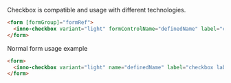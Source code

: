 Checkbox is compatible and usage with different technologies.

```html
<form [formGroup]="formRef">
  <inno-checkbox variant="light" formControlName="definedName" label="checkbox label"> </inno-checkbox>
</form>
```

Normal form usage example

```html
<form>
  <inno-checkbox variant="light" name="definedName" label="checkbox label"> </inno-checkbox>
</form>
```
